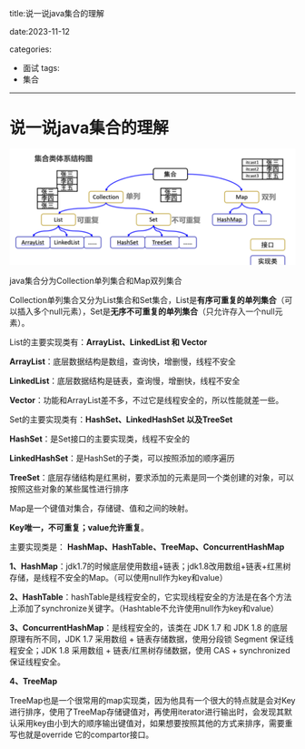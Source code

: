 title:说一说java集合的理解

date:2023-11-12

categories:

- 面试
  tags:
- 集合

---

# 说一说java集合的理解

![集合结构体系图](assets/%E9%9B%86%E5%90%88%E7%BB%93%E6%9E%84%E4%BD%93%E7%B3%BB%E5%9B%BE.png)



java集合分为Collection单列集合和Map双列集合



Collection单列集合又分为List集合和Set集合，List是**有序可重复的单列集合**（可以插入多个null元素），Set是**无序不可重复的单列集合**（只允许存入一个null元素）。

List的主要实现类有：**ArrayList、LinkedList 和 Vector**

**ArrayList**：底层数据结构是数组，查询快，增删慢，线程不安全

**LinkedList**：底层数据结构是链表，查询慢，增删快，线程不安全

**Vector**：功能和ArrayList差不多，不过它是线程安全的，所以性能就差一些。

Set的主要实现类有：**HashSet、LinkedHashSet 以及TreeSet**

**HashSet**：是Set接口的主要实现类，线程不安全的

**LinkedHashSet**：是HashSet的子类，可以按照添加的顺序遍历

**TreeSet**：底层存储结构是红黑树，要求添加的元素是同一个类创建的对象，可以按照这些对象的某些属性进行排序



Map是一个键值对集合，存储键、值和之间的映射。

 **Key唯一，不可重复；value允许重复**。

主要实现类是： **HashMap、HashTable、TreeMap、ConcurrentHashMap** 

**1、HashMap**：jdk1.7的时候底层使用数组+链表；jdk1.8改用数组+链表+红黑树存储，是线程不安全的Map。（可以使用null作为key和value）

**2、HashTable**：hashTable是线程安全的，它实现线程安全的方法是在各个方法上添加了synchronize关键字。（Hashtable不允许使用null作为key和value）

**3、ConcurrentHashMap**：是线程安全的，该类在 JDK 1.7 和 JDK 1.8 的底层原理有所不同，JDK 1.7 采用数组 + 链表存储数据，使用分段锁 Segment 保证线程安全；JDK 1.8 采用数组 + 链表/红黑树存储数据，使用 CAS + synchronized 保证线程安全。

**4、TreeMap**

TreeMap也是一个很常用的map实现类，因为他具有一个很大的特点就是会对Key进行排序，使用了TreeMap存储键值对，再使用iterator进行输出时，会发现其默认采用key由小到大的顺序输出键值对，如果想要按照其他的方式来排序，需要重写也就是override 它的compartor接口。

